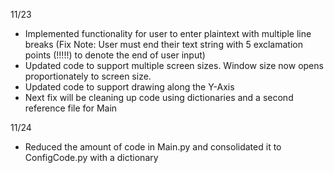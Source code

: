 11/23 
- Implemented functionality for user to enter plaintext with multiple line breaks (Fix Note: User must end their text string with 5 exclamation points (!!!!!) to denote the end of user input)
- Updated code to support multiple screen sizes. Window size now opens proportionately to screen size.
- Updated code to support drawing along the Y-Axis
- Next fix will be cleaning up code using dictionaries and a second reference file for Main

11/24
- Reduced the amount of code in Main.py and consolidated it to ConfigCode.py with a dictionary
